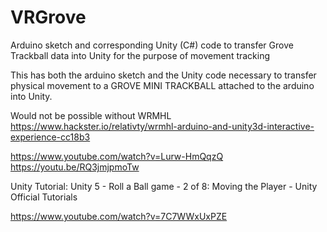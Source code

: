# VRGrove
Arduino sketch and corresponding Unity (C#) code to transfer Grove Trackball data into Unity for the purpose of movement tracking

This has both the arduino sketch and the Unity code necessary to transfer physical movement to a GROVE MINI TRACKBALL attached to the arduino into Unity.

Would not be possible without WRMHL
https://www.hackster.io/relativty/wrmhl-arduino-and-unity3d-interactive-experience-cc18b3  

https://www.youtube.com/watch?v=Lurw-HmQqzQ  
https://youtu.be/RQ3jmjpmoTw  


Unity Tutorial: Unity 5 - Roll a Ball game - 2 of 8: Moving the Player - Unity Official Tutorials

 https://www.youtube.com/watch?v=7C7WWxUxPZE  
